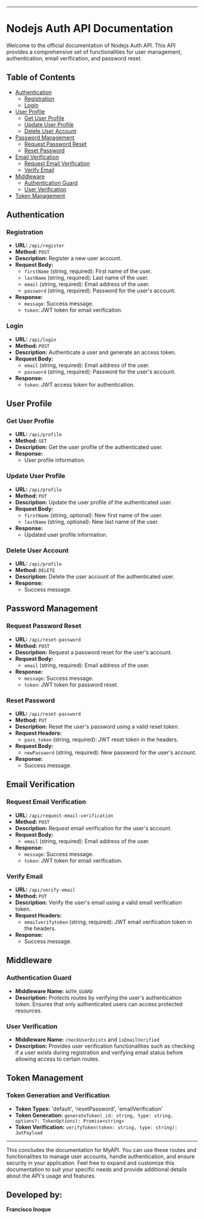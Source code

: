 

---

# Nodejs Auth API Documentation

Welcome to the official documentation of Nodejs Auth API. This API provides a comprehensive set of functionalities for user management, authentication, email verification, and password reset.

## Table of Contents

- [Authentication](#authentication)
  - [Registration](#registration)
  - [Login](#login)
- [User Profile](#user-profile)
  - [Get User Profile](#get-user-profile)
  - [Update User Profile](#update-user-profile)
  - [Delete User Account](#delete-user-account)
- [Password Management](#password-management)
  - [Request Password Reset](#request-password-reset)
  - [Reset Password](#reset-password)
- [Email Verification](#email-verification)
  - [Request Email Verification](#request-email-verification)
  - [Verify Email](#verify-email)
- [Middleware](#middleware)
  - [Authentication Guard](#authentication-guard)
  - [User Verification](#user-verification)
- [Token Management](#token-management)

## Authentication

### Registration

- **URL:** `/api/register`
- **Method:** `POST`
- **Description:** Register a new user account.
- **Request Body:**
  - `firstName` (string, required): First name of the user.
  - `lastName` (string, required): Last name of the user.
  - `email` (string, required): Email address of the user.
  - `password` (string, required): Password for the user's account.
- **Response:**
  - `message`: Success message.
  - `token`: JWT token for email verification.

### Login

- **URL:** `/api/login`
- **Method:** `POST`
- **Description:** Authenticate a user and generate an access token.
- **Request Body:**
  - `email` (string, required): Email address of the user.
  - `password` (string, required): Password for the user's account.
- **Response:**
  - `token`: JWT access token for authentication.

## User Profile

### Get User Profile

- **URL:** `/api/profile`
- **Method:** `GET`
- **Description:** Get the user profile of the authenticated user.
- **Response:**
  - User profile information.

### Update User Profile

- **URL:** `/api/profile`
- **Method:** `PUT`
- **Description:** Update the user profile of the authenticated user.
- **Request Body:**
  - `firstName` (string, optional): New first name of the user.
  - `lastName` (string, optional): New last name of the user.
- **Response:**
  - Updated user profile information.

### Delete User Account

- **URL:** `/api/profile`
- **Method:** `DELETE`
- **Description:** Delete the user account of the authenticated user.
- **Response:**
  - Success message.

## Password Management

### Request Password Reset

- **URL:** `/api/reset-password`
- **Method:** `POST`
- **Description:** Request a password reset for the user's account.
- **Request Body:**
  - `email` (string, required): Email address of the user.
- **Response:**
  - `message`: Success message.
  - `token`: JWT token for password reset.

### Reset Password

- **URL:** `/api/reset-password`
- **Method:** `PUT`
- **Description:** Reset the user's password using a valid reset token.
- **Request Headers:**
  - `pass_token` (string, required): JWT reset token in the headers.
- **Request Body:**
  - `newPassword` (string, required): New password for the user's account.
- **Response:**
  - Success message.

## Email Verification

### Request Email Verification

- **URL:** `/api/request-email-verification`
- **Method:** `POST`
- **Description:** Request email verification for the user's account.
- **Request Body:**
  - `email` (string, required): Email address of the user.
- **Response:**
  - `message`: Success message.
  - `token`: JWT token for email verification.

### Verify Email

- **URL:** `/api/verify-email`
- **Method:** `PUT`
- **Description:** Verify the user's email using a valid email verification token.
- **Request Headers:**
  - `emailverifytoken` (string, required): JWT email verification token in the headers.
- **Response:**
  - Success message.

## Middleware

### Authentication Guard

- **Middleware Name:** `AUTH_GUARD`
- **Description:** Protects routes by verifying the user's authentication token. Ensures that only authenticated users can access protected resources.

### User Verification

- **Middleware Name:** `checkUserExists` and `isEmailVerified`
- **Description:** Provides user verification functionalities such as checking if a user exists during registration and verifying email status before allowing access to certain routes.

## Token Management

### Token Generation and Verification

- **Token Types:** 'default', 'resetPassword', 'emailVerification'
- **Token Generation:** `generateToken(_id: string, type: string, options?: TokenOptions): Promise<string>`
- **Token Verification:** `verifyToken(token: string, type: string): JwtPayload`

---

This concludes the documentation for MyAPI. You can use these routes and functionalities to manage user accounts, handle authentication, and ensure security in your application. Feel free to expand and customize this documentation to suit your specific needs and provide additional details about the API's usage and features.

## Developed by:
**Francisco Inoque**
